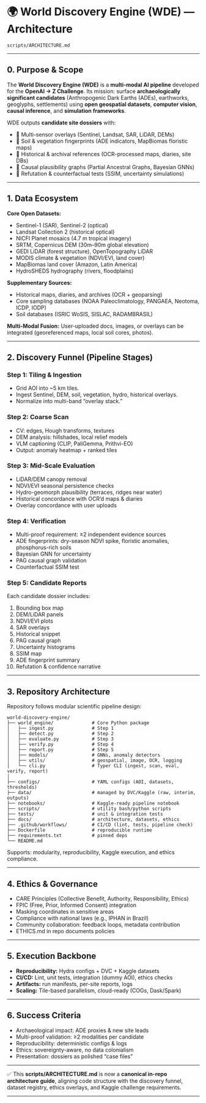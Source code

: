 # 🌍 World Discovery Engine (WDE) — Architecture

`scripts/ARCHITECTURE.md`

---

## 0. Purpose & Scope

The **World Discovery Engine (WDE)** is a **multi-modal AI pipeline** developed for the **OpenAI → Z Challenge**.
Its mission: surface **archaeologically significant candidates** (Anthropogenic Dark Earths (ADEs), earthworks, geoglyphs, settlements) using **open geospatial datasets**, **computer vision**, **causal inference**, and **simulation frameworks**.

WDE outputs **candidate site dossiers** with:

* 📡 Multi-sensor overlays (Sentinel, Landsat, SAR, LiDAR, DEMs)
* 🌱 Soil & vegetation fingerprints (ADE indicators, MapBiomas floristic maps)
* 📜 Historical & archival references (OCR-processed maps, diaries, site DBs)
* 🔗 Causal plausibility graphs (Partial Ancestral Graphs, Bayesian GNNs)
* 🧩 Refutation & counterfactual tests (SSIM, uncertainty simulations)

---

## 1. Data Ecosystem

**Core Open Datasets:**

* Sentinel-1 (SAR), Sentinel-2 (optical)
* Landsat Collection 2 (historical optical)
* NICFI Planet mosaics (4.7 m tropical imagery)
* SRTM, Copernicus DEM (30m–90m global elevation)
* GEDI LiDAR (forest structure), OpenTopography LiDAR
* MODIS climate & vegetation (NDVI/EVI, land cover)
* MapBiomas land cover (Amazon, Latin America)
* HydroSHEDS hydrography (rivers, floodplains)

**Supplementary Sources:**

* Historical maps, diaries, and archives (OCR + geoparsing)
* Core sampling databases (NOAA Paleoclimatology, PANGAEA, Neotoma, ICDP, IODP)
* Soil databases (ISRIC WoSIS, SISLAC, RADAMBRASIL)

**Multi-Modal Fusion:**
User-uploaded docs, images, or overlays can be integrated (georeferenced maps, local soil cores, photos).

---

## 2. Discovery Funnel (Pipeline Stages)

### Step 1: **Tiling & Ingestion**

* Grid AOI into \~5 km tiles.
* Ingest Sentinel, DEM, soil, vegetation, hydro, historical overlays.
* Normalize into multi-band “overlay stack.”

### Step 2: **Coarse Scan**

* CV: edges, Hough transforms, textures
* DEM analysis: hillshades, local relief models
* VLM captioning (CLIP, PaliGemma, Prithvi-EO)
* Output: anomaly heatmap + ranked tiles

### Step 3: **Mid-Scale Evaluation**

* LiDAR/DEM canopy removal
* NDVI/EVI seasonal persistence checks
* Hydro-geomorph plausibility (terraces, ridges near water)
* Historical concordance with OCR’d maps & diaries
* Overlay concordance with user uploads

### Step 4: **Verification**

* Multi-proof requirement: ≥2 independent evidence sources
* ADE fingerprints: dry-season NDVI spike, floristic anomalies, phosphorus-rich soils
* Bayesian GNN for uncertainty
* PAG causal graph validation
* Counterfactual SSIM test

### Step 5: **Candidate Reports**

Each candidate dossier includes:

1. Bounding box map
2. DEM/LiDAR panels
3. NDVI/EVI plots
4. SAR overlays
5. Historical snippet
6. PAG causal graph
7. Uncertainty histograms
8. SSIM map
9. ADE fingerprint summary
10. Refutation & confidence narrative

---

## 3. Repository Architecture

Repository follows modular scientific pipeline design:

```
world-discovery-engine/
├── world_engine/              # Core Python package
│   ├── ingest.py              # Step 1
│   ├── detect.py              # Step 2
│   ├── evaluate.py            # Step 3
│   ├── verify.py              # Step 4
│   ├── report.py              # Step 5
│   ├── models/                # GNNs, anomaly detectors
│   ├── utils/                 # geospatial, image, OCR, logging
│   └── cli.py                 # Typer CLI (ingest, scan, eval, verify, report)
│
├── configs/                   # YAML configs (AOI, datasets, thresholds)
├── data/                      # managed by DVC/Kaggle (raw, interim, outputs)
├── notebooks/                 # Kaggle-ready pipeline notebook
├── scripts/                   # utility bash/python scripts
├── tests/                     # unit & integration tests
├── docs/                      # architecture, datasets, ethics
├── .github/workflows/         # CI/CD (lint, tests, pipeline check)
├── Dockerfile                 # reproducible runtime
├── requirements.txt           # pinned deps
└── README.md
```

Supports: modularity, reproducibility, Kaggle execution, and ethics compliance.

---

## 4. Ethics & Governance

* CARE Principles (Collective Benefit, Authority, Responsibility, Ethics)
* FPIC (Free, Prior, Informed Consent) integration
* Masking coordinates in sensitive areas
* Compliance with national laws (e.g., IPHAN in Brazil)
* Community collaboration: feedback loops, metadata contribution
* ETHICS.md in repo documents policies

---

## 5. Execution Backbone

* **Reproducibility:** Hydra configs + DVC + Kaggle datasets
* **CI/CD:** Lint, unit tests, integration (dummy AOI), ethics checks
* **Artifacts:** run manifests, per-site reports, logs
* **Scaling:** Tile-based parallelism, cloud-ready (COGs, Dask/Spark)

---

## 6. Success Criteria

* Archaeological impact: ADE proxies & new site leads
* Multi-proof validation: ≥2 modalities per candidate
* Reproducibility: deterministic configs & logs
* Ethics: sovereignty-aware, no data colonialism
* Presentation: dossiers as polished “case files”

---

✅ This **scripts/ARCHITECTURE.md** is now a **canonical in-repo architecture guide**, aligning code structure with the discovery funnel, dataset registry, ethics overlays, and Kaggle challenge requirements.

---
